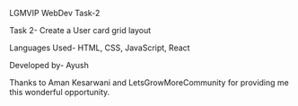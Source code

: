 LGMVIP WebDev Task-2

Task 2- Create a User card grid layout

Languages Used- HTML, CSS, JavaScript, React

Developed by- Ayush

Thanks to Aman Kesarwani and LetsGrowMoreCommunity for providing me this wonderful opportunity.